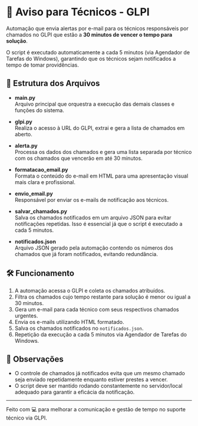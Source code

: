 # 🚨 Aviso para Técnicos - GLPI

Automação que envia alertas por e-mail para os técnicos responsáveis por chamados no GLPI que estão a **30 minutos de vencer o tempo para solução**.

O script é executado automaticamente a cada 5 minutos (via Agendador de Tarefas do Windows), garantindo que os técnicos sejam notificados a tempo de tomar providências.

## 📁 Estrutura dos Arquivos

- **main.py**  
  Arquivo principal que orquestra a execução das demais classes e funções do sistema.

- **glpi.py**  
  Realiza o acesso à URL do GLPI, extrai e gera a lista de chamados em aberto.

- **alerta.py**  
  Processa os dados dos chamados e gera uma lista separada por técnico com os chamados que vencerão em até 30 minutos.

- **formatacao_email.py**  
  Formata o conteúdo do e-mail em HTML para uma apresentação visual mais clara e profissional.

- **envio_email.py**  
  Responsável por enviar os e-mails de notificação aos técnicos.

- **salvar_chamados.py**  
  Salva os chamados notificados em um arquivo JSON para evitar notificações repetidas. Isso é essencial já que o script é executado a cada 5 minutos.

- **notificados.json**  
  Arquivo JSON gerado pela automação contendo os números dos chamados que já foram notificados, evitando redundância.

## 🛠️ Funcionamento

1. A automação acessa o GLPI e coleta os chamados atribuídos.
2. Filtra os chamados cujo tempo restante para solução é menor ou igual a 30 minutos.
3. Gera um e-mail para cada técnico com seus respectivos chamados urgentes.
4. Envia os e-mails utilizando HTML formatado.
5. Salva os chamados notificados no `notificados.json`.
6. Repetição da execução a cada 5 minutos via Agendador de Tarefas do Windows.


## 📌 Observações

- O controle de chamados já notificados evita que um mesmo chamado seja enviado repetidamente enquanto estiver prestes a vencer.
- O script deve ser mantido rodando constantemente no servidor/local adequado para garantir a eficácia da notificação.

---

Feito com 💻 para melhorar a comunicação e gestão de tempo no suporte técnico via GLPI.
